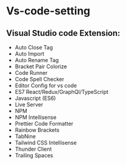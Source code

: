 # Vs-code-setting

## Visual Studio code Extension:
* Auto Close Tag
* Auto Import
* Auto Rename Tag
* Bracket Pair Colorize
* Code Runner
* Code Spell Checker
* Editor Config for vs code
* ES7 React/Redux/GraphQl/TypeScript
* Javascript (ES6)
* Live Server
* NPM
* NPM Intellisense
* Prettier Code Formatter
* Rainbow Brackets
* TabNine
* Tailwind CSS Intellisense
* Thunder Client
* Trailing Spaces